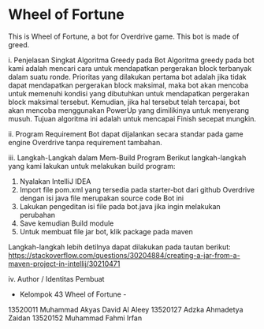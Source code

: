 # Wheel of Fortune
 This is Wheel of Fortune, a bot for Overdrive game. This bot is made of greed.

i. Penjelasan Singkat Algoritma Greedy pada Bot
Algoritma greedy pada bot kami adalah mencari cara untuk mendapatkan pergerakan block terbanyak dalam suatu ronde.
Prioritas yang dilakukan pertama bot adalah jika tidak dapat mendapatkan pergerakan block maksimal, maka bot
akan mencoba untuk memenuhi kondisi yang dibutuhkan untuk mendapatkan pergerakan block maksimal tersebut. Kemudian,
jika hal tersebut telah tercapai, bot akan mencoba menggunakan PowerUp yang dimilikinya untuk menyerang musuh.
Tujuan algoritma ini adalah untuk mencapai Finish secepat mungkin.

ii. Program Requirement
Bot dapat dijalankan secara standar pada game engine Overdrive tanpa requirement tambahan.

iii. Langkah-Langkah dalam Mem-Build Program
Berikut langkah-langkah yang kami lakukan untuk melakukan build program:
1. Nyalakan IntelliJ IDEA
2. Import file pom.xml yang tersedia pada starter-bot dari github Overdrive dengan isi java file merupakan source code Bot ini
3. Lakukan pengeditan isi file pada bot.java jika ingin melakukan perubahan
4. Save kemudian Build module
5. Untuk membuat file jar bot, klik package pada maven

Langkah-langkah lebih detilnya dapat dilakukan pada tautan berikut:
https://stackoverflow.com/questions/30204884/creating-a-jar-from-a-maven-project-in-intellij/30210471

iv. Author / Identitas Pembuat
- Kelompok 43 Wheel of Fortune -

13520011 Muhammad Akyas David Al Aleey
13520127 Adzka Ahmadetya Zaidan
13520152 Muhammad Fahmi Irfan
